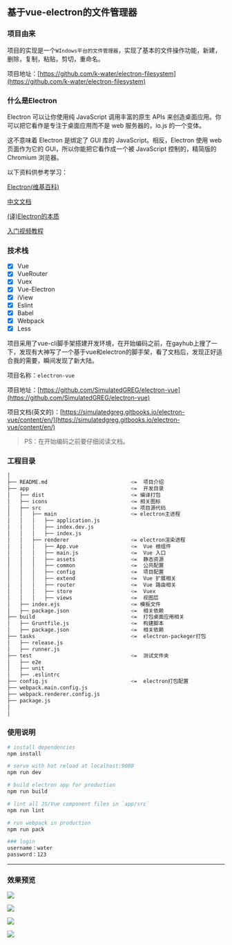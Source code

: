 ## 基于vue-electron的文件管理器

### 项目由来

项目的实现是一个`WIndows平台的文件管理器`，实现了基本的文件操作功能，新建，删除，复制，粘贴，剪切，重命名。

项目地址：[https://github.com/k-water/electron-filesystem](https://github.com/k-water/electron-filesystem)

### 什么是Electron
Electron 可以让你使用纯 JavaScript 调用丰富的原生 APIs 来创造桌面应用。你可以把它看作是专注于桌面应用而不是 web 服务器的，io.js 的一个变体。

这不意味着 Electron 是绑定了 GUI 库的 JavaScript。相反，Electron 使用 web 页面作为它的 GUI，所以你能把它看作成一个被 JavaScript 控制的，精简版的 Chromium 浏览器。


以下资料供参考学习：

[Electron(维基百科)](https://zh.wikipedia.org/wiki/Electron_(%E8%BD%AF%E4%BB%B6%E6%A1%86%E6%9E%B6))

[中文文档](https://www.w3cschool.cn/electronmanual/)

[(译)Electron的本质](https://segmentfault.com/a/1190000007503495)


[入门视频教程](http://ourcodeworld.com/articles/read/106/how-to-choose-read-save-delete-or-create-a-file-with-electron-framework)

### 技术栈
* [x] Vue
* [x] VueRouter
* [x] Vuex
* [x] Vue-Electron
* [x] iView
* [x] Eslint
* [x] Babel
* [x] Webpack
* [x] Less

项目采用了vue-cli脚手架搭建开发环境，在开始编码之前，在gayhub上搜了一下，发现有大神写了一个基于vue和electron的脚手架，看了文档后，发现正好适合我的需要，瞬间发现了新大陆。

项目名称：`electron-vue`

项目地址：[https://github.com/SimulatedGREG/electron-vue](https://github.com/SimulatedGREG/electron-vue)

项目文档(英文的)：[https://simulatedgreg.gitbooks.io/electron-vue/content/en/](https://simulatedgreg.gitbooks.io/electron-vue/content/en/)

> PS：在开始编码之前要仔细阅读文档。

### 工程目录
``` bash
│
├── README.md                           <=  项目介绍
├── app                                 <=  开发目录
│   ├── dist                            <= 编译打包
│   ├── icons                           <= 相关图标
│   ├── src                             <= 项目源代码
│   │   ├── main                        <= electron主进程
│   │   │   ├── application.js
│   │   │   ├── index.dev.js
│   │   │   ├── index.js
│   │   ├── renderer                    <= electron渲染进程
│   │   │   ├── App.vue                 <=  Vue 根组件
│   │   │   ├── main.js                 <=  Vue 入口
│   │   │   ├── assets                  <=  静态资源
│   │   │   ├── common                  <=  公共配置
│   │   │   ├── config                  <=  项目配置
│   │   │   ├── extend                  <=  Vue 扩展相关
│   │   │   ├── router                  <=  Vue 路由相关
│   │   │   ├── store                   <=  Vuex
│   │   │   ├── views                   <=  视图层
│   ├── index.ejs                       <= 模板文件
│   ├── package.json                    <=  相关依赖
├── build                               <=  打包桌面应用相关
│   ├── Gruntfile.js                    <=  构建脚本
│   ├── package.json                    <=  相关依赖
├── tasks                               <=  electron-packeger打包
│   ├── release.js
│   ├── runner.js
├── test                                <=  测试文件夹  
│   ├── e2e
│   ├── unit
│   ├── .eslintrc
├── config.js                           <=  electron打包配置
├── webpack.main.config.js
├── webpack.renderer.config.js
├── package.js
│
│
```

### 使用说明

``` bash
# install dependencies
npm install

# serve with hot reload at localhost:9080
npm run dev

# build electron app for production
npm run build

# lint all JS/Vue component files in `app/src`
npm run lint

# run webpack in production
npm run pack

### login
username：water
password：123
```
---

### 效果预览

![](https://oc1gyfe6q.qnssl.com/17-8-13/94171252.jpg)

![](https://oc1gyfe6q.qnssl.com/17-8-13/63034830.jpg)

![](https://oc1gyfe6q.qnssl.com/17-8-13/51761758.jpg)

![](https://oc1gyfe6q.qnssl.com/17-8-13/20713678.jpg)
